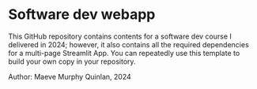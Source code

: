# Software dev webapp

This GitHub repository contains contents for a software dev course I delivered in 2024; however,
it also contains all the required dependencies for a multi-page Streamlit App. You can repeatedly use
this template to build your own copy in your repository.

Author: Maeve Murphy Quinlan, 2024

